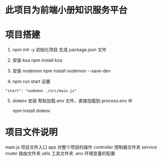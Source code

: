 # 此项目为前端小册知识服务平台

# 项目搭建

1. npm init -y
   初始化项目
   生成 package.json 文件

2. 安装 koa
   npm install koa

3. 安装 nodemon
   npm install nodemon --save-dev

4. npm run start 设置

```
"start": "nodemon ./src/main.js"
```

5. dotenv 安装
   帮助加载.env 文件，直接加载到 process.env 中

   npm install dotenv

# 项目文件说明

main.js 项目文件入口
app 对整个项目的操作
controller 控制器文件夹
service
router 路由文件夹
utils 工具文件夹
.env 环境变量的配置
